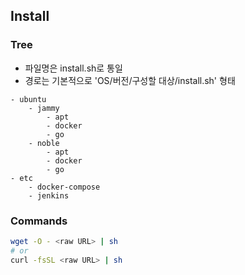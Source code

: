 ## Install

### Tree
- 파일명은 install.sh로 통일
- 경로는 기본적으로 'OS/버전/구성할 대상/install.sh' 형태
```
- ubuntu
    - jammy
        - apt
        - docker
        - go
    - noble
        - apt
        - docker
        - go
- etc
    - docker-compose
    - jenkins
```


### Commands
```bash
wget -O - <raw URL> | sh
# or
curl -fsSL <raw URL> | sh
```


